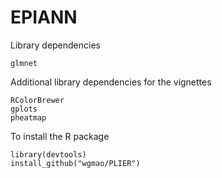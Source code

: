 # EPIANN

Library dependencies

```
glmnet
```

Additional library dependencies for the vignettes

```
RColorBrewer
gplots
pheatmap
```

To install the R package
```
library(devtools)
install_github("wgmao/PLIER")
